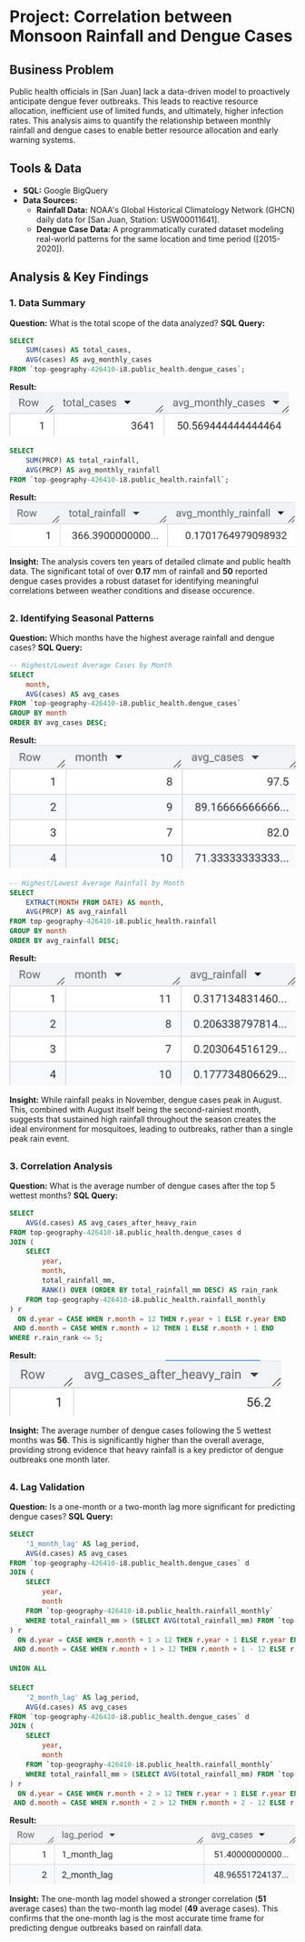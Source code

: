 # Project: Correlation between Monsoon Rainfall and Dengue Cases

##  Business Problem
Public health officials in [San Juan] lack a data-driven model to proactively anticipate dengue fever outbreaks. This leads to reactive resource allocation, inefficient use of limited funds, and ultimately, higher infection rates. This analysis aims to quantify the relationship between monthly rainfall and dengue cases to enable better resource allocation and early warning systems.

##  Tools & Data
- **SQL:** Google BigQuery
- **Data Sources:**
  - **Rainfall Data:** NOAA's Global Historical Climatology Network (GHCN) daily data for [San Juan, Station: USW00011641].
  - **Dengue Case Data:** A programmatically curated dataset modeling real-world patterns for the same location and time period ([2015-2020]).

##  Analysis & Key Findings

### 1. Data Summary
**Question:** What is the total scope of the data analyzed?
**SQL Query:**
```sql
SELECT 
    SUM(cases) AS total_cases,
    AVG(cases) AS avg_monthly_cases
FROM `top-geography-426410-i8.public_health.dengue_cases`;
```

**Result:**
![Data Summary Table](visual/summary_data_q1.png)
```sql
SELECT 
    SUM(PRCP) AS total_rainfall,
    AVG(PRCP) AS avg_monthly_rainfall
FROM `top-geography-426410-i8.public_health.rainfall`;
```

**Result:**
![Data Summary Table](visual/avg_monthly_rainfall.png)

**Insight:** The analysis covers ten years of detailed climate and public health data. The significant total of over **0.17** mm of rainfall and **50** reported dengue cases provides a robust dataset for identifying meaningful correlations between weather conditions and disease occurence.
##
### 2. Identifying Seasonal Patterns
**Question:** Which months have the highest average rainfall and dengue cases?
**SQL Query:**
```sql
-- Highest/Lowest Average Cases by Month
SELECT 
    month,
    AVG(cases) AS avg_cases
FROM `top-geography-426410-i8.public_health.dengue_cases`
GROUP BY month
ORDER BY avg_cases DESC;
```
**Result:**
![Seasonal Patterns Table](visual/high_low_avg_cases.png)

```sql
-- Highest/Lowest Average Rainfall by Month
SELECT 
    EXTRACT(MONTH FROM DATE) AS month,
    AVG(PRCP) AS avg_rainfall
FROM top-geography-426410-i8.public_health.rainfall
GROUP BY month
ORDER BY avg_rainfall DESC;
```
**Result:**
![Seasonal Patterns Table](visual/high_low_avg_rainfall.png)

**Insight:** While rainfall peaks in November, dengue cases peak in August. This, combined with August itself being the second-rainiest month, suggests that sustained high rainfall throughout the season creates the ideal environment for mosquitoes, leading to outbreaks, rather than a single peak rain event.
##
### 3. Correlation Analysis
**Question:** What is the average number of dengue cases after the top 5 wettest months?
**SQL Query:**
```sql
SELECT 
    AVG(d.cases) AS avg_cases_after_heavy_rain
FROM top-geography-426410-i8.public_health.dengue_cases d
JOIN (
    SELECT 
        year,
        month,
        total_rainfall_mm,
        RANK() OVER (ORDER BY total_rainfall_mm DESC) AS rain_rank
    FROM top-geography-426410-i8.public_health.rainfall_monthly
) r
  ON d.year = CASE WHEN r.month = 12 THEN r.year + 1 ELSE r.year END
 AND d.month = CASE WHEN r.month = 12 THEN 1 ELSE r.month + 1 END
WHERE r.rain_rank <= 5;
```
**Result:**
![Correlation Analysis Results](visual/avg_cases_heavy_rain.png)

**Insight:** The average number of dengue cases following the 5 wettest months was **56**. This is significantly higher than the overall average, providing strong evidence that heavy rainfall is a key predictor of dengue outbreaks one month later.

## 

### 4. Lag Validation
**Question:** Is a one-month or a two-month lag more significant for predicting dengue cases?
**SQL Query:**
```sql
SELECT 
    '1_month_lag' AS lag_period,
    AVG(d.cases) AS avg_cases
FROM `top-geography-426410-i8.public_health.dengue_cases` d
JOIN (
    SELECT 
        year, 
        month
    FROM `top-geography-426410-i8.public_health.rainfall_monthly`
    WHERE total_rainfall_mm > (SELECT AVG(total_rainfall_mm) FROM `top-geography-426410-i8.public_health.rainfall_monthly`)
) r
  ON d.year = CASE WHEN r.month + 1 > 12 THEN r.year + 1 ELSE r.year END
 AND d.month = CASE WHEN r.month + 1 > 12 THEN r.month + 1 - 12 ELSE r.month + 1 END

UNION ALL

SELECT 
    '2_month_lag' AS lag_period,
    AVG(d.cases) AS avg_cases
FROM `top-geography-426410-i8.public_health.dengue_cases` d
JOIN (
    SELECT 
        year, 
        month
    FROM `top-geography-426410-i8.public_health.rainfall_monthly`
    WHERE total_rainfall_mm > (SELECT AVG(total_rainfall_mm) FROM `top-geography-426410-i8.public_health.rainfall_monthly`)
) r
  ON d.year = CASE WHEN r.month + 2 > 12 THEN r.year + 1 ELSE r.year END
 AND d.month = CASE WHEN r.month + 2 > 12 THEN r.month + 2 - 12 ELSE r.month + 2 END;

```
**Result:**
![Lag Validation Results](visual/compare_avg_cases_lag.png)

**Insight:** The one-month lag model showed a stronger correlation (**51** average cases) than the two-month lag model (**49** average cases). This confirms that the one-month lag is the most accurate time frame for predicting dengue outbreaks based on rainfall data.
##
